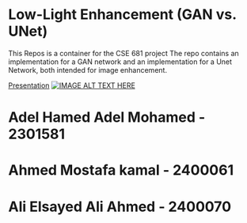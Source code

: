 # Low-Light Enhancement (GAN vs. UNet)

This Repos is a container for the CSE 681 project
The repo contains an implementation for a GAN network and an implementation for a Unet Network, both intended for image enhancement.

[Presentation](https://www.youtube.com/watch?v=5bpzpRc16xM)
[![IMAGE ALT TEXT HERE](https://img.youtube.com/vi/5bpzpRc16xM/0.jpg)](https://www.youtube.com/watch?v=5bpzpRc16xM)


# Adel Hamed Adel Mohamed - 2301581

# Ahmed Mostafa kamal - 2400061

# Ali Elsayed Ali Ahmed - 2400070

